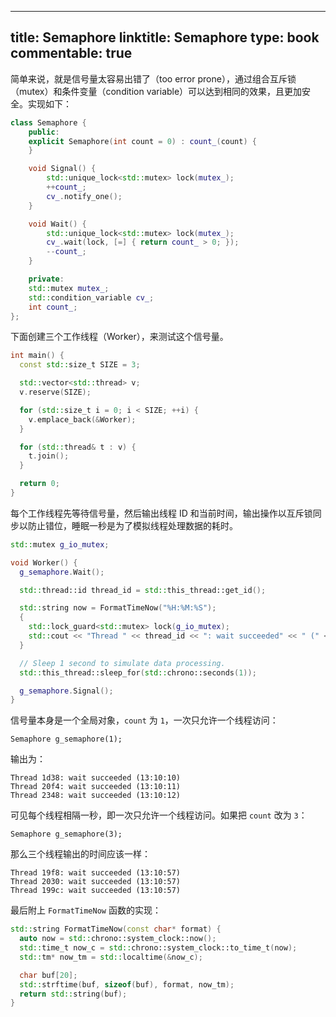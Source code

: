 
---
title: Semaphore
linktitle: Semaphore
type: book
commentable: true
---

简单来说，就是信号量太容易出错了（too error prone），通过组合互斥锁（mutex）和条件变量（condition variable）可以达到相同的效果，且更加安全。实现如下：

```cpp
class Semaphore {
    public:
    explicit Semaphore(int count = 0) : count_(count) {
    }

    void Signal() {
        std::unique_lock<std::mutex> lock(mutex_);
        ++count_;
        cv_.notify_one();
    }

    void Wait() {
        std::unique_lock<std::mutex> lock(mutex_);
        cv_.wait(lock, [=] { return count_ > 0; });
        --count_;
    }

    private:
    std::mutex mutex_;
    std::condition_variable cv_;
    int count_;
};
```

下面创建三个工作线程（Worker），来测试这个信号量。

```cpp
int main() {
  const std::size_t SIZE = 3;

  std::vector<std::thread> v;
  v.reserve(SIZE);

  for (std::size_t i = 0; i < SIZE; ++i) {
    v.emplace_back(&Worker);
  }

  for (std::thread& t : v) {
    t.join();
  }

  return 0;
}
```

每个工作线程先等待信号量，然后输出线程 ID 和当前时间，输出操作以互斥锁同步以防止错位，睡眠一秒是为了模拟线程处理数据的耗时。

```cpp
std::mutex g_io_mutex;

void Worker() {
  g_semaphore.Wait();

  std::thread::id thread_id = std::this_thread::get_id();

  std::string now = FormatTimeNow("%H:%M:%S");
  {
    std::lock_guard<std::mutex> lock(g_io_mutex);
    std::cout << "Thread " << thread_id << ": wait succeeded" << " (" << now << ")" << std::endl;
  }

  // Sleep 1 second to simulate data processing.
  std::this_thread::sleep_for(std::chrono::seconds(1));

  g_semaphore.Signal();
}
```

信号量本身是一个全局对象，`count` 为 `1`，一次只允许一个线程访问：

```
Semaphore g_semaphore(1);
```

输出为：

```
Thread 1d38: wait succeeded (13:10:10)
Thread 20f4: wait succeeded (13:10:11)
Thread 2348: wait succeeded (13:10:12)
```

可见每个线程相隔一秒，即一次只允许一个线程访问。如果把 `count` 改为 `3`：

```
Semaphore g_semaphore(3);
```

那么三个线程输出的时间应该一样：

```
Thread 19f8: wait succeeded (13:10:57)
Thread 2030: wait succeeded (13:10:57)
Thread 199c: wait succeeded (13:10:57)
```

最后附上 `FormatTimeNow` 函数的实现：

```cpp
std::string FormatTimeNow(const char* format) {
  auto now = std::chrono::system_clock::now();
  std::time_t now_c = std::chrono::system_clock::to_time_t(now);
  std::tm* now_tm = std::localtime(&now_c);

  char buf[20];
  std::strftime(buf, sizeof(buf), format, now_tm);
  return std::string(buf);
}
```

    